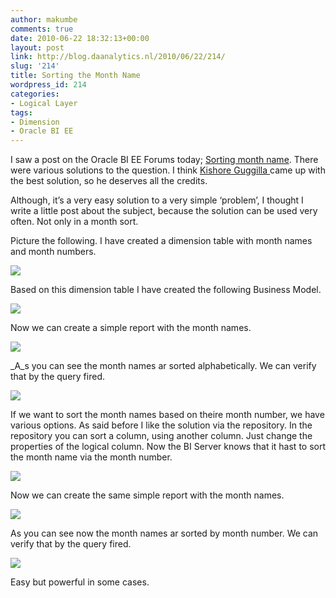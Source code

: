 ```yaml
---
author: makumbe
comments: true
date: 2010-06-22 18:32:13+00:00
layout: post
link: http://blog.daanalytics.nl/2010/06/22/214/
slug: '214'
title: Sorting the Month Name
wordpress_id: 214
categories:
- Logical Layer
tags:
- Dimension
- Oracle BI EE
---
```


I saw a post on the Oracle BI EE Forums today; [Sorting month name](http://forums.oracle.com/forums/thread.jspa?threadID=1089358&tstart=0)[](http://obibb.files.wordpress.com/2010/06/month_sorth_answer_query.png)[](http://obibb.files.wordpress.com/2010/06/month_name_sort_lc.png). There were various solutions to the question. I think [Kishore Guggilla ](http://bischool.wordpress.com/)came up with the best solution, so he deserves all the credits.

Although, it’s a very easy solution to a very simple ‘problem’, I thought I write a little post about the subject, because the solution can be used very often. Not only in a month sort.

Picture the following. I have created a dimension table with month names and month numbers.

[![](http://obibb.files.wordpress.com/2010/06/dim_month_query.png?w=300)](http://obibb.files.wordpress.com/2010/06/dim_month_query.png)

Based on this dimension table I have created the following Business Model.

[![](http://obibb.files.wordpress.com/2010/06/month_sorth_bm.png?w=270)](http://obibb.files.wordpress.com/2010/06/month_sorth_bm.png)

Now we can create a simple report with the month names.

_**[![](http://obibb.files.wordpress.com/2010/06/month_sorth_answer.png?w=192)](http://obibb.files.wordpress.com/2010/06/month_sorth_answer.png)**_

_A_s you can see the month names ar sorted alphabetically. We can verify that by the query fired.

[![](http://obibb.files.wordpress.com/2010/06/month_sorth_answer_query.png?w=300)](http://obibb.files.wordpress.com/2010/06/month_sorth_answer_query.png)

If we want to sort the month names based on theire month number, we have various options. As said before I like the solution via the repository. In the repository you can sort a column, using another column. Just change the properties of the logical column. Now the BI Server knows that it hast to sort the month name via the month number.

[![](http://obibb.files.wordpress.com/2010/06/month_name_sort_lc.png?w=300)](http://obibb.files.wordpress.com/2010/06/month_name_sort_lc.png)

Now we can create the same simple report with the month names.

[![](http://obibb.files.wordpress.com/2010/06/month_sorth_answer_sort_column.png?w=196)](http://obibb.files.wordpress.com/2010/06/month_sorth_answer_sort_column.png)

As you can see now the month names ar sorted by month number. We can verify that by the query fired.

[![](http://obibb.files.wordpress.com/2010/06/month_sorth_answer_query_sort_column.png)](http://obibb.files.wordpress.com/2010/06/month_sorth_answer_query_sort_column.png)

Easy but powerful in some cases.
